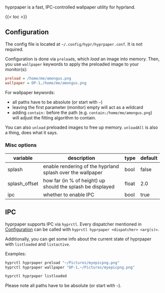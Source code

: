 hyprpaper is a fast, IPC-controlled wallpaper utility for hyprland.

{{< toc >}}

## Configuration

The config file is located at `~/.config/hypr/hyprpaper.conf`. It is not required.

Configuration is done via `preload`s, which _load_ an image into memory.
Then, you use `wallpaper` keywords to apply the preloaded image to your
monitor(s):

```ini
preload = /home/me/amongus.png
wallpaper = DP-1,/home/me/amongus.png
```

For wallpaper keywords:
 - all paths have to be absolute (or start with `~`)
 - leaving the first parameter (monitor) empty will act as a wildcard
 - adding `contain:` before the path (e.g. `contain:/home/me/amongus.png`) will adjust the fitting algorithm to contain.

You can also `unload` preloaded images to free up memory. `unloadAll` is also a thing, does what it says.

### Misc options
| variable | description | type | default |
| -- | -- | -- | -- |
| splash | enable rendering of the hyprland splash over the wallpaper | bool | false |
| splash_offset | how far (in % of height) up should the splash be displayed | float | 2.0 |
| ipc | whether to enable IPC | bool | true |

## IPC

hyprpaper supports IPC via `hyprctl`. Every dispatcher mentioned in [Configuration](#Configuration)
can be called with `hyprctl hyprpaper <dispatcher> <arg(s)>`.

Additionally, you can get some info about the current state of hyprpaper with `listloaded` and `listactive`.

Examples:
```sh
hyprctl hyprpaper preload "~/Pictures/myepicpng.png"
hyprctl hyprpaper wallpaper "DP-1,~/Pictures/myepicpng.png"
```

```sh
hyprctl hyprpaper listloaded
```

Please note all paths have to be absolute (or start with `~`).
